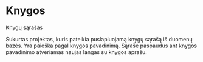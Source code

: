 # Knygos
Knygų sąrašas

Sukurtas projektas, kuris pateikia puslapiuojamą knygų sąrašą iš duomenų bazės.
Yra paieška pagal knygos pavadinimą. 
Sąraše paspaudus ant knygos pavadinimo atveriamas naujas langas su knygos aprašu.
